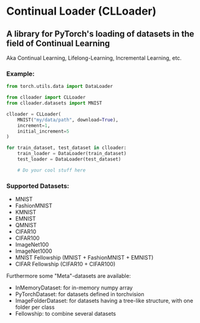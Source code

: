 # Continual Loader (CLLoader)

## A library for PyTorch's loading of datasets in the field of Continual Learning

Aka Continual Learning, Lifelong-Learning, Incremental Learning, etc.

### Example:

```python
from torch.utils.data import DataLoader

from clloader import CLLoader
from clloader.datasets import MNIST

clloader = CLLoader(
    MNIST("my/data/path", download=True),
    increment=1,
    initial_increment=5
)

for train_dataset, test_dataset in clloader:
    train_loader = DataLoader(train_dataset)
    test_loader = DataLoader(test_dataset)

    # Do your cool stuff here
```

### Supported Datasets:

- MNIST
- FashionMNIST
- KMNIST
- EMNIST
- QMNIST
- CIFAR10
- CIFAR100
- ImageNet100
- ImageNet1000
- MNIST Fellowship (MNIST + FashionMNIST + EMNIST)
- CIFAR Fellowship (CIFAR10 + CIFAR100)

Furthermore some "Meta"-datasets are available:
- InMemoryDataset: for in-memory numpy array
- PyTorchDataset: for datasets defined in torchvision
- ImageFolderDataset: for datasets having a tree-like structure, with one folder per class
- Fellowship: to combine several datasets
